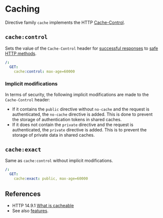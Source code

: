 # Caching

Directive family `cache` implements the
HTTP [Cache-Control](https://datatracker.ietf.org/doc/html/rfc2616#section-14.9).

## `cache:control`

Sets the value of the `Cache-Control` header
for [successful responses](https://datatracker.ietf.org/doc/html/rfc2616#section-10.2)
to [safe HTTP methods](https://developer.mozilla.org/en-US/docs/Glossary/Safe/HTTP).

```yaml
/:
  GET:
    cache:control: max-age=60000
```

### Implicit modifications

In terms of security, the following implicit modifications are made to the `Cache-Control` header:

- If it contains the `public` directive without `no-cache` and the request is authenticated,
  the `no-cache` directive is added.
  This is done to prevent the storage of authentication tokens in shared caches.
- If it does not contain the `private` directive and the request is authenticated, the `private`
  directive is added.
  This is to prevent the storage of private data in shared caches.

## `cache:exact`

Same as `cache:control` without implicit modifications.

```yaml
/:
  GET:
    cache:exact: public, max-age=60000
```

## References

- HTTP 14.9.1 [What is cacheable](https://datatracker.ietf.org/doc/html/rfc2616#section-14.9.1)
- See also [features](/extensions/exposition/features/cache.feature).
